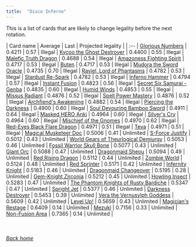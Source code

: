 ```yaml
---
title:  "Disco Inferno"
---
```


This is a list of cards that are likely to change legality before the next rotation.

| Card name | Average | Last | Projected legality |
| :-- |
[Glorious Numbers](https://db.ygoprodeck.com/card/?search=Glorious%20Numbers) | 0.4211 | 0.57 | Illegal |
[Kycoo the Ghost Destroyer](https://db.ygoprodeck.com/card/?search=Kycoo%20the%20Ghost%20Destroyer) | 0.4400 | 0.55 | Illegal |
[Malefic Truth Dragon](https://db.ygoprodeck.com/card/?search=Malefic%20Truth%20Dragon) | 0.4688 | 0.54 | Illegal |
[Amazoness Fighting Spirit](https://db.ygoprodeck.com/card/?search=Amazoness%20Fighting%20Spirit) | 0.4717 | 0.53 | Illegal |
[Buten](https://db.ygoprodeck.com/card/?search=Buten) | 0.4717 | 0.53 | Illegal |
[Mudora the Sword Oracle](https://db.ygoprodeck.com/card/?search=Mudora%20the%20Sword%20Oracle) | 0.4735 | 0.70 | Illegal |
[Raviel, Lord of Phantasms](https://db.ygoprodeck.com/card/?search=Raviel,%20Lord%20of%20Phantasms) | 0.4782 | 0.53 | Illegal |
[Stardust Re-Spark](https://db.ygoprodeck.com/card/?search=Stardust%20Re-Spark) | 0.4782 | 0.53 | Illegal |
[Inferno Hammer](https://db.ygoprodeck.com/card/?search=Inferno%20Hammer) | 0.4794 | 0.57 | Illegal |
[Instant Fusion](https://db.ygoprodeck.com/card/?search=Instant%20Fusion) | 0.4823 | 0.56 | Illegal |
[Secret Six Samurai - Genba](https://db.ygoprodeck.com/card/?search=Secret%20Six%20Samurai%20-%20Genba) | 0.4835 | 0.60 | Illegal |
[Humid Winds](https://db.ygoprodeck.com/card/?search=Humid%20Winds) | 0.4853 | 0.55 | Illegal |
[Missus Radiant](https://db.ygoprodeck.com/card/?search=Missus%20Radiant) | 0.4876 | 0.52 | Illegal |
[Spell Power Mastery](https://db.ygoprodeck.com/card/?search=Spell%20Power%20Mastery) | 0.4876 | 0.52 | Illegal |
[Archfiend's Awakening](https://db.ygoprodeck.com/card/?search=Archfiend's%20Awakening) | 0.4882 | 0.54 | Illegal |
[Piercing the Darkness](https://db.ygoprodeck.com/card/?search=Piercing%20the%20Darkness) | 0.4900 | 0.60 | Illegal |
[Soul Devouring Bamboo Sword](https://db.ygoprodeck.com/card/?search=Soul%20Devouring%20Bamboo%20Sword) | 0.4911 | 0.64 | Illegal |
[Masked HERO Anki](https://db.ygoprodeck.com/card/?search=Masked%20HERO%20Anki) | 0.4964 | 0.60 | Illegal |
[Silver's Cry](https://db.ygoprodeck.com/card/?search=Silver's%20Cry) | 0.4964 | 0.60 | Illegal |
[Mischief of the Gnomes](https://db.ygoprodeck.com/card/?search=Mischief%20of%20the%20Gnomes) | 0.4970 | 0.62 | Illegal |
[Red-Eyes Black Flare Dragon](https://db.ygoprodeck.com/card/?search=Red-Eyes%20Black%20Flare%20Dragon) | 0.4971 | 0.51 | Illegal |
[Teva](https://db.ygoprodeck.com/card/?search=Teva) | 0.4971 | 0.51 | Illegal |
[Magical Musketeer Doc](https://db.ygoprodeck.com/card/?search=Magical%20Musketeer%20Doc) | 0.5006 | 0.41 | Unlimited |
[S-Force Justify](https://db.ygoprodeck.com/card/?search=S-Force%20Justify) | 0.5012 | 0.43 | Unlimited |
[World Gears of Theurlogical Demiurgy](https://db.ygoprodeck.com/card/?search=World%20Gears%20of%20Theurlogical%20Demiurgy) | 0.5053 | 0.46 | Unlimited |
[Fossil Warrior Skull Bone](https://db.ygoprodeck.com/card/?search=Fossil%20Warrior%20Skull%20Bone) | 0.5077 | 0.43 | Unlimited |
[Giant Orc](https://db.ygoprodeck.com/card/?search=Giant%20Orc) | 0.5088 | 0.47 | Unlimited |
[Dragonmaid Sheou](https://db.ygoprodeck.com/card/?search=Dragonmaid%20Sheou) | 0.5094 | 0.49 | Unlimited |
[Red Rising Dragon](https://db.ygoprodeck.com/card/?search=Red%20Rising%20Dragon) | 0.5112 | 0.44 | Unlimited |
[Zombie World](https://db.ygoprodeck.com/card/?search=Zombie%20World) | 0.5124 | 0.48 | Unlimited |
[Red Sprinter](https://db.ygoprodeck.com/card/?search=Red%20Sprinter) | 0.5171 | 0.42 | Unlimited |
[Infernity Knight](https://db.ygoprodeck.com/card/?search=Infernity%20Knight) | 0.5183 | 0.46 | Unlimited |
[Dragonmaid Changeover](https://db.ygoprodeck.com/card/?search=Dragonmaid%20Changeover) | 0.5195 | 0.28 | Unlimited |
[Gem-Knight Zirconia](https://db.ygoprodeck.com/card/?search=Gem-Knight%20Zirconia) | 0.5212 | 0.45 | Unlimited |
[Howling Insect](https://db.ygoprodeck.com/card/?search=Howling%20Insect) | 0.5283 | 0.47 | Unlimited |
[The Phantom Knights of Rusty Bardiche](https://db.ygoprodeck.com/card/?search=The%20Phantom%20Knights%20of%20Rusty%20Bardiche) | 0.5347 | 0.47 | Unlimited |
[Spright Jet](https://db.ygoprodeck.com/card/?search=Spright%20Jet) | 0.5377 | 0.46 | Unlimited |
[Darkness Destroyer](https://db.ygoprodeck.com/card/?search=Darkness%20Destroyer) | 0.5453 | 0.39 | Unlimited |
[Vera the Vernusylph Goddess](https://db.ygoprodeck.com/card/?search=Vera%20the%20Vernusylph%20Goddess) | 0.5609 | 0.42 | Unlimited |
[Level Up!](https://db.ygoprodeck.com/card/?search=Level%20Up!) | 0.5659 | 0.43 | Unlimited |
[Magician's Restage](https://db.ygoprodeck.com/card/?search=Magician's%20Restage) | 0.6409 | 0.14 | Unlimited |
[Mezuki](https://db.ygoprodeck.com/card/?search=Mezuki) | 0.7156 | 0.33 | Unlimited |
[Non-Fusion Area](https://db.ygoprodeck.com/card/?search=Non-Fusion%20Area) | 0.7365 | 0.14 | Unlimited |

<br>

###### [Back home](index)